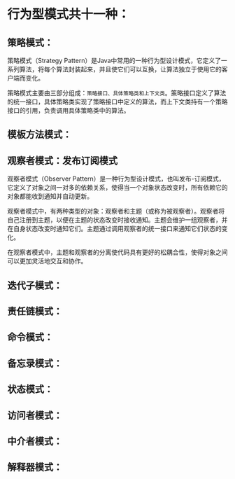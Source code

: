 # 行为型模式共十一种：
## 策略模式：
策略模式（Strategy Pattern）是Java中常用的一种行为型设计模式，它定义了一系列算法，将每个算法封装起来，并且使它们可以互换，让算法独立于使用它的客户端而变化。

策略模式主要由三部分组成：`策略接口、具体策略类和上下文类`。策略接口定义了算法的统一接口，具体策略类实现了策略接口中定义的算法，而上下文类持有一个策略接口的引用，负责调用具体策略类中的算法。

## 模板方法模式：
## 观察者模式：发布订阅模式
观察者模式（Observer Pattern）是一种行为型设计模式，也叫发布-订阅模式，它定义了对象之间一对多的依赖关系，使得当一个对象状态改变时，所有依赖它的对象都能收到通知并自动更新。

观察者模式中，有两种类型的对象：观察者和主题（或称为被观察者）。观察者将自己注册到主题，以便在主题的状态改变时接收通知。主题会维护一组观察者，并在自身状态改变时通知它们。主题通过调用观察者的统一接口来通知它们状态的变化。

在观察者模式中，主题和观察者的分离使代码具有更好的松耦合性，使得对象之间可以更加灵活地交互和协作。
## 迭代子模式：
## 责任链模式：
## 命令模式：
## 备忘录模式：
## 状态模式：
## 访问者模式：
## 中介者模式：
## 解释器模式：







